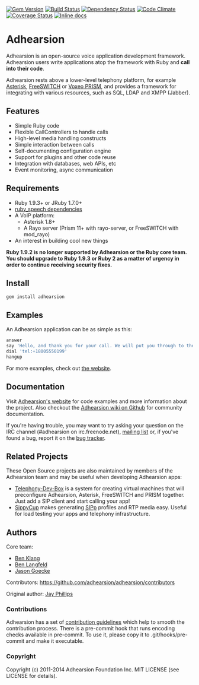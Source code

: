 [![Gem Version](https://badge.fury.io/rb/adhearsion.png)](https://rubygems.org/gems/adhearsion)
[![Build Status](https://secure.travis-ci.org/adhearsion/adhearsion.png?branch=develop)](http://travis-ci.org/adhearsion/adhearsion)
[![Dependency Status](https://gemnasium.com/adhearsion/adhearsion.png?travis)](https://gemnasium.com/adhearsion/adhearsion)
[![Code Climate](https://codeclimate.com/github/adhearsion/adhearsion.png)](https://codeclimate.com/github/adhearsion/adhearsion)
[![Coverage Status](https://coveralls.io/repos/adhearsion/adhearsion/badge.png?branch=develop)](https://coveralls.io/r/adhearsion/adhearsion)
[![Inline docs](http://inch-ci.org/github/adhearsion/adhearsion.png?branch=develop)](http://inch-ci.org/github/adhearsion/adhearsion)

# Adhearsion

Adhearsion is an open-source voice application development framework. Adhearsion users write applications atop the framework with Ruby and **call into their code**.

Adhearsion rests above a lower-level telephony platform, for example [Asterisk](http://asterisk.org), [FreeSWITCH](http://freeswitch.org) or [Voxeo PRISM](http://voxeolabs.com/prism/), and provides a framework for integrating with various resources, such as SQL, LDAP and XMPP (Jabber).

## Features

* Simple Ruby code
* Flexible CallControllers to handle calls
* High-level media handling constructs
* Simple interaction between calls
* Self-documenting configuration engine
* Support for plugins and other code reuse
* Integration with databases, web APIs, etc
* Event monitoring, async communication

## Requirements

* Ruby 1.9.3+ or JRuby 1.7.0+
* [ruby_speech dependencies](https://github.com/benlangfeld/ruby_speech#dependencies)
* A VoIP platform:
  * Asterisk 1.8+
  * A Rayo server (Prism 11+ with rayo-server, or FreeSWITCH with mod_rayo)
* An interest in building cool new things

**Ruby 1.9.2 is no longer supported by Adhearsion or the Ruby core team. You should upgrade to Ruby 1.9.3 or Ruby 2 as a matter of urgency in order to continue receiving security fixes.**

## Install

`gem install adhearsion`

## Examples

An Adhearsion application can be as simple as this:

```ruby
answer
say 'Hello, and thank you for your call. We will put you through to the front desk now...'
dial 'tel:+18005550199'
hangup
```

For more examples, check out [the website](http://adhearsion.com/examples).

## Documentation

Visit [Adhearsion's website](http://adhearsion.com) for code examples and more information about the project. Also checkout the [Adhearsion wiki on Github](http://github.com/adhearsion/adhearsion/wiki) for community documentation.

If you're having trouble, you may want to try asking your question on the IRC channel (#adhearsion on irc.freenode.net), [mailing list](http://groups.google.com/group/adhearsion) or, if you've found a bug, report it on the [bug tracker](https://github.com/adhearsion/adhearsion/issues).

## Related Projects

These Open Source projects are also maintained by members of the Adhearsion team and may be useful when developing Adhearsion apps:

* [Telephony-Dev-Box](https://github.com/mojolingo/Telephony-Dev-Box) is a system for creating virtual machines that will preconfigure Adhearsion, Asterisk, FreeSWITCH and PRISM together.  Just add a SIP client and start calling your app!
* [SippyCup](https://github.com/bklang/sippy_cup) makes generating [SIPp](http://sipp.sourceforge.net/) profiles and RTP media easy.  Useful for load testing your apps and telephony infrastructure.

## Authors

Core team:

* [Ben Klang](https://github.com/bklang)
* [Ben Langfeld](https://github.com/benlangfeld)
* [Jason Goecke](https://github.com/jsgoecke)

Contributors: https://github.com/adhearsion/adhearsion/contributors

Original author: [Jay Phillips](https://github.com/jicksta)

### Contributions

Adhearsion has a set of [contribution guidelines](http://adhearsion.com/docs/contributing) which help to smooth the contribution process.
There is a pre-commit hook that runs encoding checks available in pre-commit. To use it, please copy it to .git/hooks/pre-commit and make it executable.

### Copyright

Copyright (c) 2011-2014 Adhearsion Foundation Inc. MIT LICENSE (see LICENSE for details).
